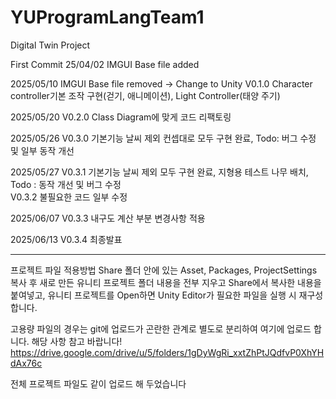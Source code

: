 # YUProgramLangTeam1

Digital Twin Project

First Commit 25/04/02
IMGUI Base file added

2025/05/10
IMGUI Base file removed -> Change to Unity
V0.1.0 Character controller기본 조작 구현(걷기, 애니메이션), Light Controller(태양 주기)

2025/05/20
V0.2.0 Class Diagram에 맞게 코드 리팩토링

2025/05/26
V0.3.0 기본기능 날씨 제외 컨셉대로 모두 구현 완료, Todo: 버그 수정 및 일부 동작 개선

2025/05/27
V0.3.1 기본기능 날씨 제외 모두 구현 완료, 지형용 테스트 나무 배치, Todo : 동작 개선 및 버그 수정  
V0.3.2 불필요한 코드 일부 수정  

2025/06/07
V0.3.3 내구도 계산 부분 변경사항 적용

2025/06/13
V0.3.4 최종발표

---

프로젝트 파일 적용방법
Share 폴더 안에 있는 Asset, Packages, ProjectSettings 복사 후
새로 만든 유니티 프로젝트 폴더 내용을 전부 지우고
Share에서 복사한 내용을 붙여넣고, 유니티 프로젝트를 Open하면
Unity Editor가 필요한 파일을 실행 시 재구성 합니다.

고용량 파일의 경우는 git에 업로드가 곤란한 관계로 별도로 분리하여 여기에 업로드 합니다.
해당 사항 참고 바랍니다!
https://drive.google.com/drive/u/5/folders/1gDyWgRi_xxtZhPtJQdfvP0XhYHdAx76c

전체 프로젝트 파일도 같이 업로드 해 두었습니다